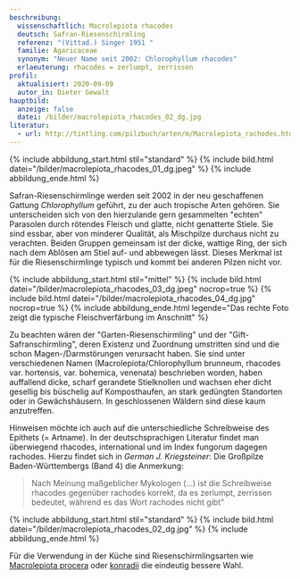 ```yaml
---
beschreibung:
  wissenschaftlich: Macrolepiota rhacodes
  deutsch: Safran-Riesenschirmling
  referenz: "(Vittad.) Singer 1951 "
  familie: Agaricaceae
  synonym: "Neuer Name seit 2002: Chlorophyllum rhacodes"
  erlaeuterung: rhacodes = zerlumpt, zerrissen
profil:
  aktualisiert: 2020-09-09
  autor_in: Dieter Gewalt
hauptbild:
  anzeige: false
  datei: /bilder/macrolepiota_rhacodes_02_dg.jpg
literatur:
  - url: http://tintling.com/pilzbuch/arten/m/Macrolepiota_rachodes.html
---
```

{% include abbildung_start.html stil="standard" %}
{% include bild.html datei="/bilder/macrolepiota_rhacodes_01_dg.jpeg" %}
{% include abbildung_ende.html %}

Safran-Riesenschirmlinge werden seit 2002 in der neu geschaffenen Gattung *Chlorophyllum* geführt, zu der auch tropische Arten gehören. Sie unterscheiden sich von den hierzulande gern gesammelten "echten" Parasolen durch rötendes Fleisch und glatte, nicht genatterte Stiele. Sie sind essbar, aber von minderer Qualität, als Mischpilze durchaus nicht zu verachten. Beiden Gruppen gemeinsam ist der dicke, wattige Ring, der sich nach dem Ablösen am Stiel auf- und abbewegen lässt. Dieses Merkmal ist für die Riesenschirmlinge typisch und kommt bei anderen Pilzen nicht vor.

{% include abbildung_start.html stil="mittel" %}
{% include bild.html datei="/bilder/macrolepiota_rhacodes_03_dg.jpeg" nocrop=true %}
{% include bild.html datei="/bilder/macrolepiota_rhacodes_04_dg.jpg" nocrop=true %}
{% include abbildung_ende.html legende="Das rechte Foto zeigt die typische Fleischverfärbung im Anschnitt" %}

Zu beachten wären der "Garten-Riesenschirmling" und der "Gift-Safranschirmling", deren Existenz und Zuordnung umstritten sind und die schon Magen-/Darmstörungen verursacht haben. Sie sind unter verschiedenen Namen (Macrolepiota/Chlorophyllum brunneum, rhacodes var. hortensis, var. bohemica, venenata) beschrieben worden, haben auffallend dicke, scharf gerandete Stielknollen und wachsen eher dicht gesellig bis büschelig auf Komposthaufen, an stark gedüngten Standorten oder in Gewächshäusern. In geschlossenen Wäldern sind diese kaum anzutreffen.

Hinweisen möchte ich auch auf die unterschiedliche Schreibweise des Epithets (= Artname). In der deutschsprachigen Literatur findet man überwiegend rhacodes, international und im Index fungorum dagegen rachodes. Hierzu findet sich in *German J. Kriegsteiner*: Die Großpilze Baden-Württembergs (Band 4) die Anmerkung: 

> Nach Meinung maßgeblicher Mykologen (...) ist die Schreibweise rhacodes gegenüber rachodes korrekt, da es zerlumpt, zerrissen bedeutet, während es das Wort rachodes nicht gibt" 

{% include abbildung_start.html stil="standard" %}
{% include bild.html datei="/bilder/macrolepiota_rhacodes_02_dg.jpg" %}
{% include abbildung_ende.html %}

Für die Verwendung in der Küche sind Riesenschirmlingsarten wie [Macrolepiota procera](/pilze/macrolepiota-procera-großer-riesenschirmling-parasol) oder [konradii](/pilze/macrolepiota-konradii-sternschuppiger-riesenschirmling) die eindeutig bessere Wahl.